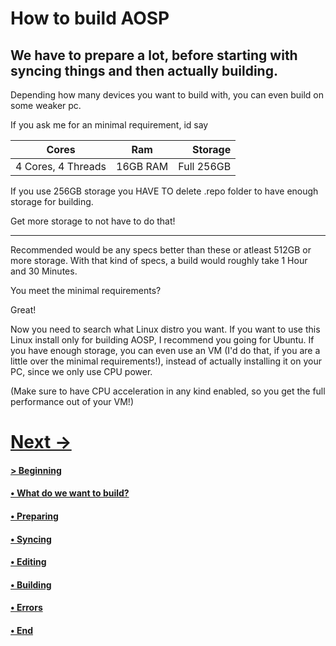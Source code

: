 # How to build AOSP

We have to prepare a lot, before starting with syncing things and then actually building.
---
Depending how many devices you want to build with, you can even build on some weaker pc.

If you ask me for an minimal requirement, id say

| Cores        | Ram           | Storage  |
| ------------- |:-------------:| -----:|
| 4 Cores, 4 Threads      | 16GB RAM | Full 256GB |

If you use 256GB storage you HAVE TO delete .repo folder to have enough storage for building. 

Get more storage to not have to do that!
***
Recommended would be any specs better than these or atleast 512GB or more storage.
With that kind of specs, a build would roughly take 1 Hour and 30 Minutes.

You meet the minimal requirements?

Great!

Now you need to search what Linux distro you want. If you want to use this Linux install only for building AOSP, I recommend you going for Ubuntu. If you have enough storage, you can even use an VM (I'd do that, if you are a little over the minimal requirements!), instead of actually installing it on your PC, since we only use CPU power. 

(Make sure to have CPU acceleration in any kind enabled, so you get the full performance out of your VM!)

# [Next ->](https://github.com/JeyKul/AOSP-Building-Guide/blob/main/what.md)

#### [> Beginning](https://github.com/JeyKul/AOSP-Building-Guide/blob/main/Readme.md)
#### [• What do we want to build?](https://github.com/JeyKul/AOSP-Building-Guide/blob/main/what.md)
#### [• Preparing](https://github.com/JeyKul/AOSP-Building-Guide/blob/main/preparing.md)
#### [• Syncing](https://github.com/JeyKul/AOSP-Building-Guide/blob/main/syncing.md)
#### [• Editing](https://github.com/JeyKul/AOSP-Building-Guide/blob/main/editing.md)
#### [• Building](https://github.com/JeyKul/AOSP-Building-Guide/blob/main/building.md)
#### [• Errors](https://github.com/JeyKul/AOSP-Building-Guide/blob/main/errors.md)
#### [• End](https://github.com/JeyKul/AOSP-Building-Guide/blob/main/end.md)